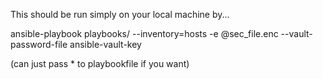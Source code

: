 This should be run simply on your local machine by...

ansible-playbook playbooks/<playbookfile> --inventory=hosts -e @sec_file.enc --vault-password-file ansible-vault-key

(can just pass * to playbookfile if you want)
